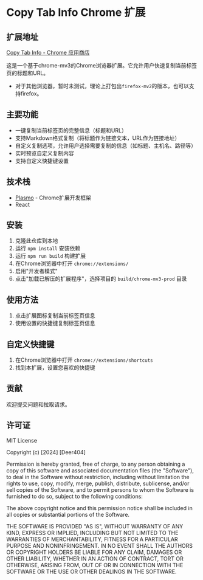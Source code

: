 # Copy Tab Info Chrome 扩展

## 扩展地址
[Copy Tab Info - Chrome 应用商店](https://chromewebstore.google.com/detail/copy-tab-info/dhdahkkjopabepglkofakameobkjngdn?authuser=0&hl=zh-CN)

这是一个基于chrome-mv3的Chrome浏览器扩展。它允许用户快速复制当前标签页的标题和URL。

- 对于其他浏览器，暂时未测试，理论上打包出`firefox-mv2`的版本，也可以支持firefox。

## 主要功能

- 一键复制当前标签页的完整信息（标题和URL）
- 支持Markdown格式复制（将标题作为链接文本，URL作为链接地址）
- 自定义复制选项，允许用户选择需要复制的信息（如标题、主机名、路径等）
- 实时预览自定义复制内容
- 支持自定义快捷键设置

## 技术栈

- [Plasmo](https://docs.plasmo.com/) - Chrome扩展开发框架
- React

## 安装

1. 克隆此仓库到本地
2. 运行 `npm install` 安装依赖
3. 运行 `npm run build` 构建扩展
4. 在Chrome浏览器中打开 `chrome://extensions/`
5. 启用"开发者模式"
6. 点击"加载已解压的扩展程序"，选择项目的 `build/chrome-mv3-prod` 目录

## 使用方法

1. 点击扩展图标复制当前标签页信息
2. 使用设置的快捷键复制标签页信息

## 自定义快捷键

1. 在Chrome浏览器中打开 `chrome://extensions/shortcuts`
2. 找到本扩展，设置您喜欢的快捷键

## 贡献

欢迎提交问题和拉取请求。

## 许可证

MIT License

Copyright (c) [2024] [Deer404]

Permission is hereby granted, free of charge, to any person obtaining a copy
of this software and associated documentation files (the "Software"), to deal
in the Software without restriction, including without limitation the rights
to use, copy, modify, merge, publish, distribute, sublicense, and/or sell
copies of the Software, and to permit persons to whom the Software is
furnished to do so, subject to the following conditions:

The above copyright notice and this permission notice shall be included in all
copies or substantial portions of the Software.

THE SOFTWARE IS PROVIDED "AS IS", WITHOUT WARRANTY OF ANY KIND, EXPRESS OR
IMPLIED, INCLUDING BUT NOT LIMITED TO THE WARRANTIES OF MERCHANTABILITY,
FITNESS FOR A PARTICULAR PURPOSE AND NONINFRINGEMENT. IN NO EVENT SHALL THE
AUTHORS OR COPYRIGHT HOLDERS BE LIABLE FOR ANY CLAIM, DAMAGES OR OTHER
LIABILITY, WHETHER IN AN ACTION OF CONTRACT, TORT OR OTHERWISE, ARISING FROM,
OUT OF OR IN CONNECTION WITH THE SOFTWARE OR THE USE OR OTHER DEALINGS IN THE
SOFTWARE.